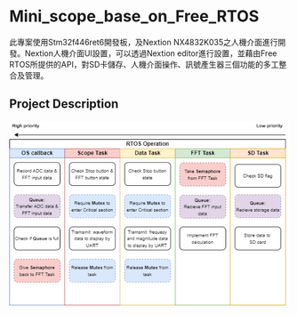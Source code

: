 # Mini_scope_base_on_Free_RTOS
此專案使用Stm32f446ret6開發板，及Nextion NX4832K035之人機介面進行開發。Nextion人機介面UI設置，可以透過Nextion editor進行設置，並藉由Free RTOS所提供的API，對SD卡儲存、人機介面操作、訊號產生器三個功能的多工整合及管理。

## Project Description


![image](https://github.com/ZongWeiLin/Mini_scope_base_on_Free_RTOS/blob/main/flow_chart.png)
